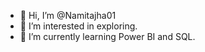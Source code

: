 - 👋 Hi, I’m @Namitajha01
- 👀 I’m interested in exploring.
- 🌱 I’m currently learning Power BI and SQL.


<!---
Namitajha01/Namitajha01 is a ✨ special ✨ repository because its `README.md` (this file) appears on your GitHub profile.
You can click the Preview link to take a look at your changes.
--->
